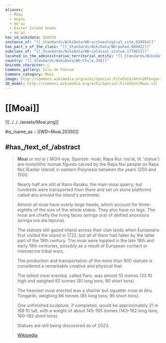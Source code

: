 ```yaml
---
aliases:
  - Moai
  - moyai
  - mo'ai
  - Easter Island heads
  - moʻai
has_id_wikidata: Q20350
instance_of: "[[_Standards/WikiData/WD~archaeological_site,839954]]"
has_part_s_of_the_class: "[[_Standards/WikiData/WD~pukao,980422]]"
subclass_of: "[[_Standards/WikiData/WD~colossal_statue,1779653]]"
located_in_the_administrative_territorial_entity: "[[_Standards/WikiData/WD~Isla_de_Pascua,9009773]]"
country: "[[_Standards/WikiData/WD~Chile,298]]"
Unicode_character: 🗿
Commons_gallery: Isla de Pascua
Commons_category: Moai
image: http://commons.wikimedia.org/wiki/Special:FilePath/Ahu%20Tongariki.jpg
3D_model: http://commons.wikimedia.org/wiki/Special:FilePath/Moai.stl
---
```


# [[Moai]] 

![[../../../assets/Moai.png]] 

#is_/same_as :: [[WD~Moai,20350]]

## #has_/text_of_/abstract 

> **Moai** or moʻai (  MOH-eye; Spanish: moái; Rapa Nui: moʻai, lit. 'statue') 
> are monolithic human figures carved by the Rapa Nui people on Rapa Nui (Easter Island) 
> in eastern Polynesia between the years 1250 and 1500. 
> 
> Nearly half are still at Rano Raraku, the main moai quarry, 
> but hundreds were transported from there and set on stone platforms called ahu 
> around the island's perimeter. 
> 
> Almost all moai have overly large heads, 
> which account for three-eighths of the size of the whole statue. They also have no legs. 
> The moai are chiefly the living faces (aringa ora) of deified ancestors (aringa ora ata tepuna).
>
> The statues still gazed inland across their clan lands when Europeans first visited the island in 1722, 
> but all of them had fallen by the latter part of the 19th century. 
> The moai were toppled in the late 18th and early 19th centuries, 
> possibly as a result of European contact or internecine tribal wars.
>
> The production and transportation of the more than 900 statues 
> is considered a remarkable creative and physical feat. 
> 
> The tallest moai erected, called Paro, was almost 10 metres (33 ft) high 
> and weighed 82 tonnes (81 long tons; 90 short tons). 
> 
> The heaviest moai erected was a shorter but squatter moai at Ahu Tongariki, 
> weighing 86 tonnes (85 long tons; 95 short tons). 
> 
> One unfinished sculpture, if completed, would be approximately 21 m (69 ft) tall, 
> with a weight of about 145–165 tonnes (143–162 long tons; 160–182 short tons). 
> 
> Statues are still being discovered as of 2023.
>
> [Wikipedia](https://en.wikipedia.org/wiki/Moai) 

